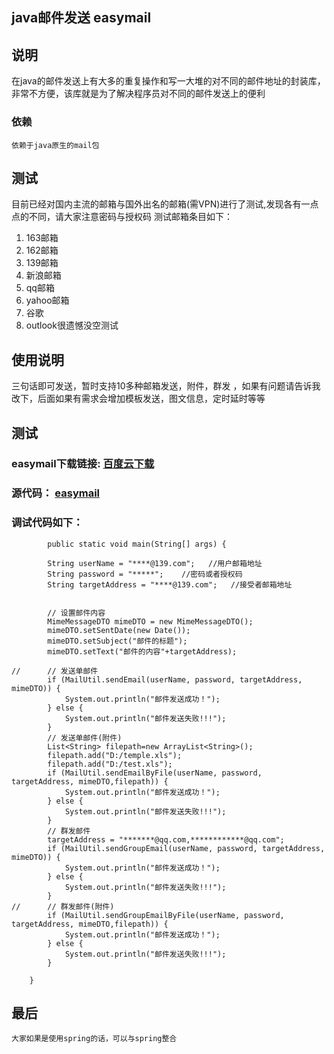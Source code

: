 ## java邮件发送 easymail


## 说明

在java的邮件发送上有大多的重复操作和写一大堆的对不同的邮件地址的封装库，非常不方便，该库就是为了解决程序员对不同的邮件发送上的便利

     
### 依赖
    依赖于java原生的mail包


## 测试  
目前已经对国内主流的邮箱与国外出名的邮箱(需VPN)进行了测试,发现各有一点点的不同，请大家注意密码与授权码
测试邮箱条目如下：
1. 163邮箱
2. 162邮箱
3. 139邮箱
4. 新浪邮箱
5. qq邮箱 
6. yahoo邮箱
7. 谷歌
8. outlook很遗憾没空测试

## 使用说明

三句话即可发送，暂时支持10多种邮箱发送，附件，群发 ，如果有问题请告诉我改下，后面如果有需求会增加模板发送，图文信息，定时延时等等

## 测试

### easymail下载链接:  [百度云下载](http://pan.baidu.com/s/1hs8qFBI)
### 源代码： [easymail](https://github.com/27786653/easymail/tree/master)
### 调试代码如下：
    
```
		public static void main(String[] args) {
		
		String userName = "****@139.com";   //用户邮箱地址
		String password = "*****";    //密码或者授权码
		String targetAddress = "****@139.com";	 //接受者邮箱地址


		// 设置邮件内容
		MimeMessageDTO mimeDTO = new MimeMessageDTO();
		mimeDTO.setSentDate(new Date());
		mimeDTO.setSubject("邮件的标题");
		mimeDTO.setText("邮件的内容"+targetAddress);

//		// 发送单邮件
		if (MailUtil.sendEmail(userName, password, targetAddress, mimeDTO)) {
			System.out.println("邮件发送成功！");
		} else {
			System.out.println("邮件发送失败!!!");
		}
		// 发送单邮件(附件)
		List<String> filepath=new ArrayList<String>();
		filepath.add("D:/temple.xls");
		filepath.add("D:/test.xls");
		if (MailUtil.sendEmailByFile(userName, password, targetAddress, mimeDTO,filepath)) {
			System.out.println("邮件发送成功！");
		} else {
			System.out.println("邮件发送失败!!!");
		}
		// 群发邮件
		targetAddress = "*******@qq.com,************@qq.com";
		if (MailUtil.sendGroupEmail(userName, password, targetAddress, mimeDTO)) {
			System.out.println("邮件发送成功！");
		} else {
			System.out.println("邮件发送失败!!!");
		}
//		// 群发邮件(附件)
		if (MailUtil.sendGroupEmailByFile(userName, password, targetAddress, mimeDTO,filepath)) {
			System.out.println("邮件发送成功！");
		} else {
			System.out.println("邮件发送失败!!!");
		}

	}
```

   
## 最后
    大家如果是使用spring的话，可以与spring整合